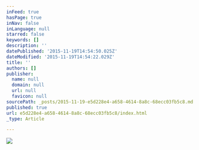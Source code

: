 ```yaml
---
inFeed: true
hasPage: true
inNav: false
inLanguage: null
starred: false
keywords: []
description: ''
datePublished: '2015-11-19T14:54:50.025Z'
dateModified: '2015-11-19T14:54:22.029Z'
title: ''
authors: []
publisher:
  name: null
  domain: null
  url: null
  favicon: null
sourcePath: _posts/2015-11-19-e5d228e4-a658-4614-8a8c-68ecc03fb5c8.md
published: true
url: e5d228e4-a658-4614-8a8c-68ecc03fb5c8/index.html
_type: Article

---
```

![](https://the-grid-user-content.s3-us-west-2.amazonaws.com/59a9af6c-2b2c-4483-a8e4-cd1a11f4391d.gif)